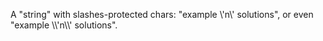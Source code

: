 A "string" with slashes-protected chars: "example \\'n\\' solutions", or even "example \\\\'n\\\\' solutions".

